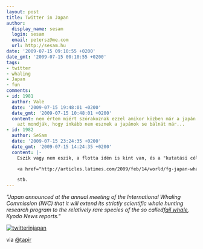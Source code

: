 ```yaml
---
layout: post
title: Twitter in Japan
author:
  display_name: sesam
  login: sesam
  email: petersz@me.com
  url: http://sesam.hu
date: '2009-07-15 09:10:55 +0200'
date_gmt: '2009-07-15 00:10:55 +0200'
tags:
- twitter
- whaling
- Japan
- fun
comments:
- id: 1981
  author: Vale
  date: '2009-07-15 19:48:01 +0200'
  date_gmt: '2009-07-15 10:48:01 +0200'
  content: nem értem miért szórakoznak ezzel amikor közben már a japán tanárok is
    azt mondják, hogy inkább nem esznek a japánok se bálnát már...
- id: 1982
  author: SeSam
  date: '2009-07-15 23:24:35 +0200'
  date_gmt: '2009-07-15 14:24:35 +0200'
  content: |-
    Eszik vagy nem eszik, a flotta idén is kint van, és a "kutatási célra" kinyírt bálnák száma kiverte a biztosítékot az IWC-nél idén is.

    <a href="http://articles.latimes.com/2009/feb/14/world/fg-japan-whales14" rel="nofollow">A bitter face-off in Japan over whaling</a>

    stb.
---
```


_"Japan announced at the annual meeting of the International Whaling Commission (IWC) that it will extend its strictly scientific whale_ _hunting_ _research program to the relatively rare species of the so called[fail whale](http://www.nytimes.com/2009/02/15/magazine/15wwln_consumed-t.html?_r=3), Kyodo News reports."_

[![twitterinjapan](http://img.skitch.com/20090714-8bgqi3arp8ngg37mwxmc8d1jid.jpg)](http://www.ricardogimenes.com/blog/?p=299)

via [@tapir](http://twitter.com/tapir/status/2610814967)
